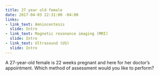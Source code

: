 ```yaml
---
title: 27 year old female
date: 2017-04-03 22:31:00 -04:00
links:
- link_text: Amniocentesis
  slide: Intro
- link_text: Magnetic resonance imaging (MRI)
  slide: Intro
- link_text: Ultrasound (US)
  slide: Intro
---
```


A 27-year-old female is 22 weeks pregnant and here for her doctor’s appointment. Which method of assessment would you like to perform?